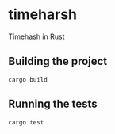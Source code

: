 # timeharsh
Timehash in Rust

## Building the project
`cargo build`

## Running the tests
`cargo test`
